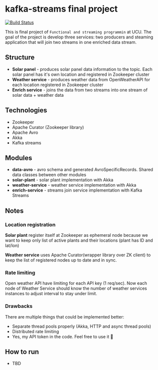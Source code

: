 # kafka-streams final project
[![Build Status](https://travis-ci.com/AChepurnoi/scala-kafka-streams.svg?token=dFANEVvUn3HF3pZ9jc1Z&branch=master)](https://travis-ci.com/AChepurnoi/scala-kafka-streams)


This is final project of `Functional and streaming programmin` at UCU. 
The goal of the project is develop three services: two producers and steaming application that will join two streams in one enriched data stream.

## Structure
* **Solar panel** - produces solar panel data information to the topic. 
Each solar panel has it's own location and registered in Zookeeper cluster
* **Weather service** - produces weather data from OpenWeatherAPI for each location registered in Zookeeper cluster
* **Enrich service** - joins the data from two streams into one stream of solar data + weather data
## Technologies
* Zookeeper
* Apache Curator (Zookeeper library)
* Apache Avro
* Akka
* Kafka streams

## Modules

* **data-avro** - avro schema and generated AvroSpecificRecords. Shared data classes between other modules
* **solar-plant** - solar plant implementation with Akka
* **weather-service** - weather service implementation with Akka
* **enrich-service** - streams join service implementation with Kafka Streams

## Notes

### Location registration
**Solar plant** register itself at Zookeeper as ephemeral node because we want to keep only list of active plants and their locations (plant has ID and lat/lon)

**Weather service** uses Apache Curator(wrapper library over ZK client) to keep the list of registered nodes up to date and in sync.  

### Rate limiting

Open weather API have limiting for each API key (1 req/sec). Now each node of Weather Service should know the number of weather services instances to adjust interval to stay under limit.


### Drawbacks

There are multiple things that could be implemented better:
* Separate thread pools properly (Akka, HTTP and async thread pools)
* Distributed rate limiting
* Yes, my API token in the code. Feel free to use it 🌝

## How to run
* TBD
